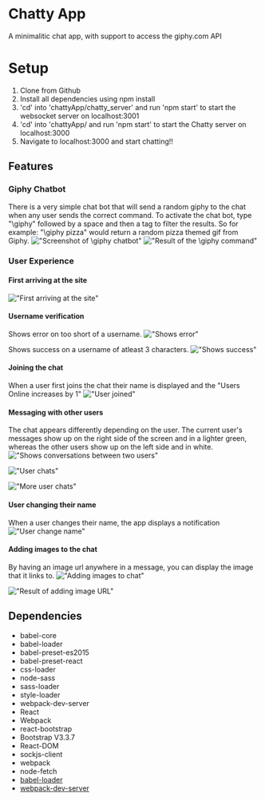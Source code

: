 Chatty App
=====================

A minimalitic chat app, with support to access the giphy.com API

# Setup
1. Clone from Github
2. Install all dependencies using npm install
3. 'cd' into 'chattyApp/chatty_server' and run 'npm start' to start the websocket server on localhost:3001
4. 'cd' into 'chattyApp/ and run 'npm start' to start the Chatty server on localhost:3000
5. Navigate to localhost:3000 and start chatting!!

## Features
### Giphy Chatbot
There is a very simple chat bot that will send a random giphy to the chat when any user sends the correct command. To activate the chat bot, type "\giphy" followed by a space and then a tag to filter the results. So for example: "\giphy pizza" would return a random pizza themed gif from Giphy.
!["Screenshot of \giphy chatbot"](https://github.com/imack5/chattyApp/blob/master/docs/Screen%20Shot%202018-05-18%20at%207.16.10%20PM.png?raw=true)
!["Result of the \giphy command"](https://github.com/imack5/chattyApp/blob/master/docs/Screen%20Shot%202018-05-18%20at%207.16.58%20PM.png?raw=true)

### User Experience
#### First arriving at the site
!["First arriving at the site"](https://github.com/imack5/chattyApp/blob/master/docs/Screen%20Shot%202018-05-18%20at%206.42.04%20PM.png?raw=true)

#### Username verification
Shows error on too short of a username.
!["Shows error"](https://github.com/imack5/chattyApp/blob/master/docs/Screen%20Shot%202018-05-18%20at%206.42.28%20PM.png?raw=true)

Shows success on a username of atleast 3 characters.
!["Shows success"](https://github.com/imack5/chattyApp/blob/master/docs/Screen%20Shot%202018-05-18%20at%206.42.21%20PM.png?raw=true)

#### Joining the chat
When a user first joins the chat their name is displayed and the "Users Online increases by 1"
!["User joined"](https://github.com/imack5/chattyApp/blob/master/docs/Screen%20Shot%202018-05-18%20at%206.42.43%20PM.png)

#### Messaging with other users
The chat appears differently depending on the user. The current user's messages show up on the right side of the screen and in a lighter green, whereas the other users show up on the left side and in white.
!["Shows conversations between two users"](https://github.com/imack5/chattyApp/blob/master/docs/Screen%20Shot%202018-05-18%20at%207.11.43%20PM.png?raw=true)

!["User chats"](https://github.com/imack5/chattyApp/blob/master/docs/Screen%20Shot%202018-05-18%20at%207.14.32%20PM.png?raw=true)

!["More user chats"](https://github.com/imack5/chattyApp/blob/master/docs/Screen%20Shot%202018-05-18%20at%207.14.17%20PM.png?raw=true)

#### User changing their name
When a user changes their name, the app displays a notification
!["User change name"](https://github.com/imack5/chattyApp/blob/master/docs/Screen%20Shot%202018-05-18%20at%207.15.20%20PM.png?raw=true)

#### Adding images to the chat
By having an image url anywhere in a message, you can display the image that it links to.
!["Adding images to chat"](https://github.com/imack5/chattyApp/blob/master/docs/Screen%20Shot%202018-05-18%20at%207.17.46%20PM.png?raw=true)

!["Result of adding image URL"](https://github.com/imack5/chattyApp/blob/master/docs/Screen%20Shot%202018-05-18%20at%207.18.00%20PM.png?raw=true)






## Dependencies
* babel-core
* babel-loader
* babel-preset-es2015
* babel-preset-react
* css-loader
* node-sass
* sass-loader
* style-loader
* webpack-dev-server
* React
* Webpack
* react-bootstrap
* Bootstrap V3.3.7
* React-DOM
* sockjs-client
* webpack
* node-fetch
* [babel-loader](https://github.com/babel/babel-loader)
* [webpack-dev-server](https://github.com/webpack/webpack-dev-server)

